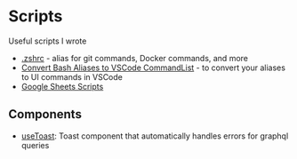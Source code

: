 # Scripts

Useful scripts I wrote

- [.zshrc](./.zshrc) - alias for git commands, Docker commands, and more
- [Convert Bash Aliases to VSCode CommandList](convert-bash-aliases-to-vscode-commandlist.sh) - to convert your aliases to UI commands in VSCode
- [Google Sheets Scripts](./google-spreadsheets.md)

## Components

- [useToast](https://github.com/tolicodes/index/tree/master/content/scripts/useToast): Toast component that automatically handles errors for graphql queries
